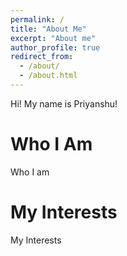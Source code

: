 ```yaml
---
permalink: /
title: "About Me"
excerpt: "About me"
author_profile: true
redirect_from: 
  - /about/
  - /about.html
---
```


Hi! My name is Priyanshu!

Who I Am
======

Who I am

My Interests
======

My Interests